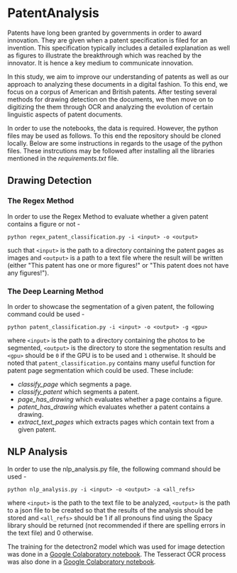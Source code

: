 # PatentAnalysis

Patents have long been granted by governments in order to award innovation. They are given when a patent specification is filed for an invention. This specification typically includes a detailed explanation as well as figures to illustrate the breakthrough which was reached by the innovator. It is hence a key medium to communicate innovation.

In this study, we aim to improve our understanding of patents as well as our approach to analyzing these documents in a digital fashion. To this end, we focus on a corpus of American and British patents. After testing several methods for drawing detection on the documents, we then move on to digitizing the them through OCR and analyzing the evolution of certain linguistic aspects of patent documents.

In order to use the notebooks, the data is required. However, the python files may be used as follows. To this end the repository should be cloned locally. Below are some instructions in regards to the usage of the python files. These instrcutions may be followed after installing all the libraries mentioned in the _requirements.txt_ file.

## Drawing Detection

### The Regex Method
In order to use the Regex Method to evaluate whether a given patent contains a figure or not - 

```
python regex_patent_classification.py -i <input> -o <output>
```
such that `<input>` is the path to a directory containing the patent pages as images and `<output>` is a path to a text file where the result will be written (either "This patent has one or more figures!" or "This patent does not have any figures!").

### The Deep Learning Method

In order to showcase the segmentation of a given patent, the following command could be used -

```
python patent_classification.py -i <input> -o <output> -g <gpu>
```
where `<input>` is the path to a directory containing the photos to be segmented, `<output>` is the directory to store the segmentation results and `<gpu>` should be `0` if the GPU is to be used and `1` otherwise.
It should be noted that `patent_classification.py` contains many useful function for patent page segmentation which could be used. These include:
* _classify\_page_ which segments a page.
* _classify\_patent_ which segments a patent.
* _page\_has\_drawing_ which evaluates whether a page contains a figure.
* _patent\_has\_drawing_ which evaluates whether a patent contains a drawing.
* _extract\_text\_pages_ which extracts pages which contain text from a given patent.


## NLP Analysis

In order to use the nlp_analysis.py file, the following command should be used - 
```
python nlp_analysis.py -i <input> -o <output> -a <all_refs>
```
where `<input>` is the path to the text file to be analyzed, `<output>` is the path to a json file to be created so that the results of the analysis should be stored and `<all_refs>` should be 1 if all pronouns find using the Spacy library should be returned (not recommended if there are spelling errors in the text file) and 0 otherwise.

The training for the detectron2 model which was used for image detection was done in a [Google Colaboratory notebook](https://colab.research.google.com/drive/1JKKf8BoSE0_t7DOonMmlUoeTZ9334R8X?usp=sharing "LAYOUT ANALYSIS ON COLAB (DETECTRON2 TRAINING AND EVAL RESULTS)"). The Tesseract OCR process was also done in a [Google Colaboratory notebook](https://colab.research.google.com/drive/1nNmg5PLxYFgmxq9fambtWQkaHDjfdEos?usp=sharing "OCR PROCESS ON COLAB").